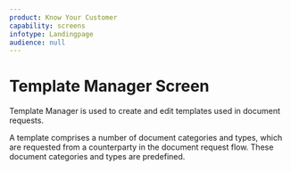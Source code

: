 ```yaml
---
product: Know Your Customer
capability: screens
infotype: Landingpage
audience: null
---
```


# Template Manager Screen

Template Manager is used to create and edit templates used in document requests.

A template comprises a number of document categories and types, which are requested from a counterparty in the document request flow. These document categories and types are predefined.

